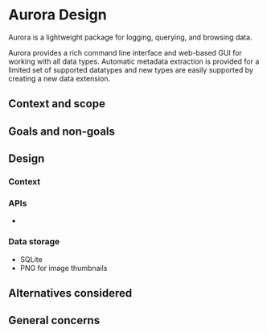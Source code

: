 # Aurora Design

Aurora is a lightweight package for logging, querying, and browsing data.

Aurora provides a rich command line interface and web-based GUI for working with all data types. Automatic metadata extraction is provided for a limited set of supported datatypes and new types are easily supported by creating a new data extension.

## Context and scope


## Goals and non-goals



## Design

### Context

### APIs

* 


### Data storage

* SQLite
* PNG for image thumbnails

## Alternatives considered



## General concerns